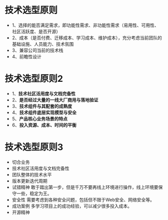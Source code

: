 # 技术选型原则
- 1、选择的能否满足需求，即功能性需求、非功能性需求（易用性、可用性、社区活跃度、是否开源）
- 2、成本（是否付费、迁移成本、学习成本、维护成本），充分考虑当前团队的基础设施、人员能力、技术氛围
- 3、兼容公司当前的技术栈
- 4、前瞻性设计

# 技术选型原则2
- 1、**技术社区活用度与文档完备性**
- 2、**是否经过大量的一线大厂商用与落地验证**
- 3、**技术组件与其配套的成熟度**
- 4、**技术组件底层实现模型与安全**
- 5、**产品核心业务场景的特点**
- 6、**投入资源、成本、时间的平衡**

# 技术选型原则3
- 切合业务
- 技术社区活用度与文档完备性
- 团队整体的技术水平
- 版本更新迭代周期
- 试错精神 敢于踏出第一步，但是千万不要再线上环境进行操作，线上环境要保守一些，稳定为王。
- 安全性 需要考虑到各种安全问题，包括但不限于Web安全、网络安全等。
- 成功案例 多学习项目上的成功经验，可以减少很多投入成本。
- 开源精神